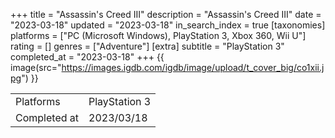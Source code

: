 +++
title = "Assassin's Creed III"
description = "Assassin's Creed III"
date = "2023-03-18"
updated = "2023-03-18"
in_search_index = true
[taxonomies]
platforms = ["PC (Microsoft Windows), PlayStation 3, Xbox 360, Wii U"]
rating = []
genres = ["Adventure"]
[extra]
subtitle = "PlayStation 3"
completed_at = "2023-03-18"
+++
{{ image(src="https://images.igdb.com/igdb/image/upload/t_cover_big/co1xii.jpg") }}

|              |            |
| ------------ | ---------- |
| Platforms    | PlayStation 3 |
| Completed at | 2023/03/18 |

